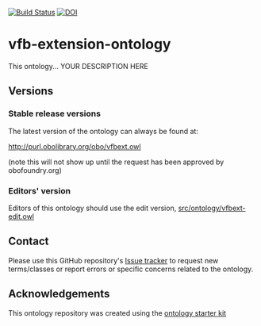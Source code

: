 [![Build Status](https://travis-ci.org/VirtualFlyBrain/vfb-extension-ontology.svg?branch=master)](https://travis-ci.org/VirtualFlyBrain/vfb-extension-ontology)
[![DOI](https://zenodo.org/badge/13996/VirtualFlyBrain/vfb-extension-ontology.svg)](https://zenodo.org/badge/latestdoi/13996/VirtualFlyBrain/vfb-extension-ontology)

# vfb-extension-ontology

This ontology... YOUR DESCRIPTION HERE

## Versions

### Stable release versions

The latest version of the ontology can always be found at:

http://purl.obolibrary.org/obo/vfbext.owl

(note this will not show up until the request has been approved by obofoundry.org)

### Editors' version

Editors of this ontology should use the edit version, [src/ontology/vfbext-edit.owl](src/ontology/vfbext-edit.owl)

## Contact

Please use this GitHub repository's [Issue tracker](https://github.com/VirtualFlyBrain/vfb-extension-ontology/issues) to request new terms/classes or report errors or specific concerns related to the ontology.

## Acknowledgements

This ontology repository was created using the [ontology starter kit](https://github.com/INCATools/ontology-starter-kit)
